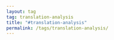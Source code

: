 ```yaml
---
layout: tag
tag: translation-analysis
title: "#translation-analysis"
permalink: /tags/translation-analysis/
---
```

